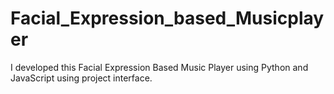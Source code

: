 # Facial_Expression_based_Musicplayer
I developed this Facial Expression Based Music Player using Python and JavaScript using project interface.
